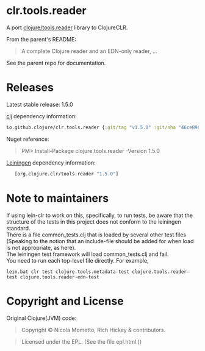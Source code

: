 # clr.tools.reader

A port [ clojure/tools.reader](https://github.com/clojure/tools.reader) library to ClojureCLR.

From the parent's README:

> A complete Clojure reader and an EDN-only reader, ...

See the parent repo for documentation.

# Releases

Latest stable release: 1.5.0

[clj](https://clojure.org/guides/getting_started) dependency information:
```clojure
io.github.clojure/clr.tools.reader {:git/tag "v1.5.0" :git/sha "46ce896"}
```

Nuget reference:

> PM> Install-Package clojure.tools.reader -Version 1.5.0

[Leiningen](https://github.com/technomancy/leiningen) dependency information:
```clojure
   [org.clojure.clr/tools.reader "1.5.0"]
```


# Note to maintainers

If using lein-clr to work on this, specifically, to run tests, be aware that the structure of the tests in this project does not conform to the leiningen standard.  
There is a file common_tests.clj that is loaded by several other test files  
(Speaking to the notion that an include-file should be added for when load is not appropriate, as here).  
The leiningen test framework will load common_tests.clj and fail.  
You need to run each top-level file directly.  For example,

```
lein.bat clr test clojure.tools.metadata-test clojure.tools.reader-test clojure.tools.reader-edn-test
```

# Copyright and License #

Original Clojure(JVM) code: 

> Copyright © Nicola Mometto, Rich Hickey & contributors.

> Licensed under the EPL. (See the file epl.html.))
